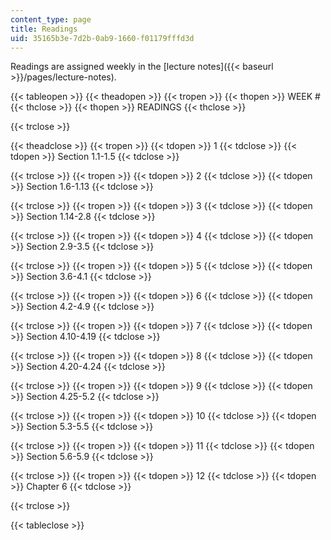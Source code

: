 ```yaml
---
content_type: page
title: Readings
uid: 35165b3e-7d2b-0ab9-1660-f01179fffd3d
---
```


Readings are assigned weekly in the [lecture notes]({{< baseurl >}}/pages/lecture-notes).

{{< tableopen >}}
{{< theadopen >}}
{{< tropen >}}
{{< thopen >}}
WEEK #
{{< thclose >}}
{{< thopen >}}
READINGS
{{< thclose >}}

{{< trclose >}}

{{< theadclose >}}
{{< tropen >}}
{{< tdopen >}}
1
{{< tdclose >}}
{{< tdopen >}}
Section 1.1-1.5
{{< tdclose >}}

{{< trclose >}}
{{< tropen >}}
{{< tdopen >}}
2
{{< tdclose >}}
{{< tdopen >}}
Section 1.6-1.13
{{< tdclose >}}

{{< trclose >}}
{{< tropen >}}
{{< tdopen >}}
3
{{< tdclose >}}
{{< tdopen >}}
Section 1.14-2.8
{{< tdclose >}}

{{< trclose >}}
{{< tropen >}}
{{< tdopen >}}
4
{{< tdclose >}}
{{< tdopen >}}
Section 2.9-3.5
{{< tdclose >}}

{{< trclose >}}
{{< tropen >}}
{{< tdopen >}}
5
{{< tdclose >}}
{{< tdopen >}}
Section 3.6-4.1
{{< tdclose >}}

{{< trclose >}}
{{< tropen >}}
{{< tdopen >}}
6
{{< tdclose >}}
{{< tdopen >}}
Section 4.2-4.9
{{< tdclose >}}

{{< trclose >}}
{{< tropen >}}
{{< tdopen >}}
7
{{< tdclose >}}
{{< tdopen >}}
Section 4.10-4.19
{{< tdclose >}}

{{< trclose >}}
{{< tropen >}}
{{< tdopen >}}
8
{{< tdclose >}}
{{< tdopen >}}
Section 4.20-4.24
{{< tdclose >}}

{{< trclose >}}
{{< tropen >}}
{{< tdopen >}}
9
{{< tdclose >}}
{{< tdopen >}}
Section 4.25-5.2
{{< tdclose >}}

{{< trclose >}}
{{< tropen >}}
{{< tdopen >}}
10
{{< tdclose >}}
{{< tdopen >}}
Section 5.3-5.5
{{< tdclose >}}

{{< trclose >}}
{{< tropen >}}
{{< tdopen >}}
11
{{< tdclose >}}
{{< tdopen >}}
Section 5.6-5.9
{{< tdclose >}}

{{< trclose >}}
{{< tropen >}}
{{< tdopen >}}
12
{{< tdclose >}}
{{< tdopen >}}
Chapter 6
{{< tdclose >}}

{{< trclose >}}

{{< tableclose >}}